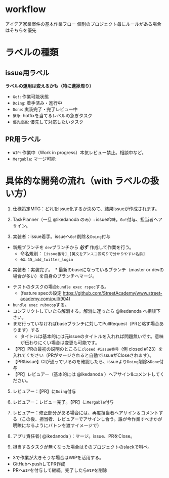 # workflow
アイデア家業案件の基本作業フロー
個別のプロジェクト毎にルールがある場合はそちらを優先

# ラベルの種類

## issue用ラベル

**ラベルの運用は変えるかも（特に進捗周り）**

* `Go!`: 作業可能状態
* `Doing`: 着手済み・進行中
* `Done`: 実装完了・完了レビュー中
* `緊急`: hotfixを当てるレベルの急ぎタスク
* `優先度高`: 優先して対応したいタスク

## PR用ラベル

* `WIP`: 作業中（Work in progress）本気レビュー禁止。相談中など。
* `Mergable`: マージ可能

# 具体的な開発の流れ（with ラベルの扱い方）

1. 仕様策定MTG：どれをIssue化するか決めて、結果Issueが作成されます。

2. TaskPlanner（一旦 @ikedanoda のみ）: issue吟味。`Go!`付与、担当者へアサイン。

3. 実装者：issue着手。issueへ`Go!`削除＆`Doing`付与
  * 新規ブランチを `dev`ブランチから **必ず** 作成して作業を行う。
    * 命名規則： `[issue番号]_[英文をアンスコ区切りで分かりやすい名前]` 
    * ex. `15_add_twitter_login`

4. 実装者：実装完了。
  * 最新のbaseになっているブランチ（master or devの場合が多い）を自身のブランチへマージ。
  * テストのタスクの場合`bundle exec rspec`する。
    * (feature specの設定 https://github.com/StreetAcademy/www.street-academy.com/pull/904)
  * `bundle exec rubocop`する。
  * コンフリクトしていたら解消する。解消に迷ったら @ikedanoda へ相談下さい。
  * まだ行っていなければbaseブランチに対してPullRequest（PRと略す場合あります）する
    * タイトルは基本的には元issueのタイトルを入れれば問題無いです。意味が伝わりにくい場合は変更も可能です。
  * 【PR】PRの最初の説明のところに`closed #issue番号`（例 closed #123）を入れてください（PRがマージされると自動でissueがCloseされます）。
  * 【PR&issue】CIが通っているのを確認したら、issueより`Doing`削除&`Done`付与
  * 【PR】レビュアー（基本的には @ikedanoda ）へアサイン&コメントしてください。

5. レビュアー：【PR】に`Doing`付与

6. レビュアー：レビュー完了。【PR】に`Mergable`付与

7. レビュアー：修正部分がある場合には、再度担当者へアサイン＆コメントする（この後、担当者、レビュアーでアサインし合う。誰が今作業すべきかが明瞭になるようにバトンを渡すイメージで）

8. アプリ責任者( @ikedanoda )：マージ。issue、PRをClose。 

9. 担当するタスクが無くなった場合はそのプロジェクトのslackで叫べ。
* 3で作業が大きそうな場合はWIPを活用する。
 * GitHubへpushしてPR作成
 * PRへ`WIP`を付与して継続。完了したら`WIP`を削除
